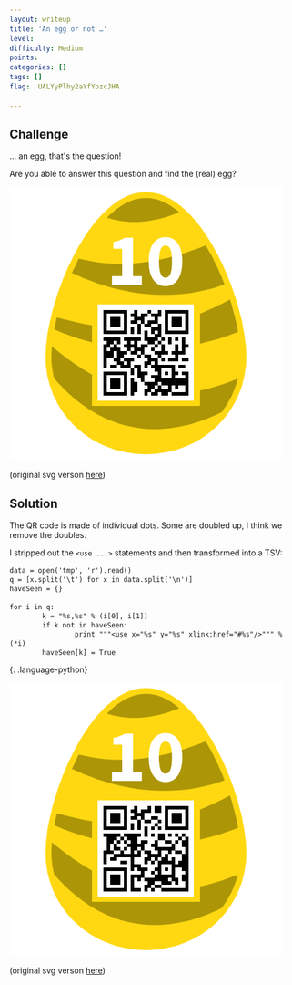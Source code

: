 ```yaml
---
layout: writeup
title: 'An egg or not …'
level:
difficulty: Medium
points:
categories: []
tags: []
flag:  UALYyPlhy2aYfYpzcJHA

---
```


## Challenge
... an egg, that's the question!

Are you able to answer this question and find the (real) egg?

![](writeupfiles/10.png)

(original svg verson [here](writeupfies/10.svg))

## Solution
The QR code is made of individual dots. Some are doubled up, I think we
remove the doubles.

I stripped out the `<use ...>` statements and then transformed into a
TSV:

    data = open('tmp', 'r').read()
    q = [x.split('\t') for x in data.split('\n')]
    haveSeen = {}

    for i in q:
            k = "%s,%s" % (i[0], i[1])
            if k not in haveSeen:
                    print """<use x="%s" y="%s" xlink:href="#%s"/>""" % (*i)
            haveSeen[k] = True
{: .language-python}

![](writeupfiles/10.b.png)

(original svg verson [here](writeupfies/10.b.svg))

